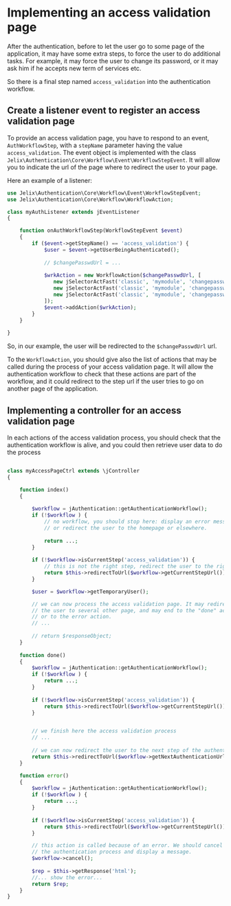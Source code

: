 Implementing an access validation page
======================================

After the authentication, before to let the user go to some page of the
application, it may have some extra steps, to force the user to do additional
tasks. For example, it may force the user to change its password, or it may ask
him if he accepts new term of services etc.

So there is a final step named `access_validation` into the authentication workflow.

Create a listener event to register an access validation page
------------------------------------------------------------

To provide an access validation page, you have to respond to an event, 
`AuthWorkflowStep`, with a `stepName` parameter
having the value `access_validation`. The event object is implemented with the class
`Jelix\Authentication\Core\Workflow\Event\WorkflowStepEvent`.
It will allow you to indicate the url of the page where to redirect the user
to your page.

Here an example of a listener:

```php
use Jelix\Authentication\Core\Workflow\Event\WorkflowStepEvent;
use Jelix\Authentication\Core\Workflow\WorkflowAction;

class myAuthListener extends jEventListener
{

    function onAuthWorkflowStep(WorkflowStepEvent $event)
    {
        if ($event->getStepName() == 'access_validation') {
            $user = $event->getUserBeingAuthenticated();
       
            // $changePasswdUrl = ...
            
            $wrkAction = new WorkflowAction($changePasswdUrl, [
               new jSelectorActFast('classic', 'mymodule', 'changepasswd:index'),
               new jSelectorActFast('classic', 'mymodule', 'changepasswd:done'),
               new jSelectorActFast('classic', 'mymodule', 'changepasswd:error'),
            ]);
            $event->addAction($wrkAction);
        }
    }
   
}
```


So, in our example, the user will be redirected to the `$changePasswdUrl` url. 

To the `WorkflowAction`, you should give also the list of actions that may be
called during the process of your access validation page. It will allow the
authentication workflow to check that these actions are part of the workflow,
and it could redirect to the step url if the user tries to go on another
page of the application.


Implementing a controller for an access validation page
-------------------------------------------------------

In each actions of the access validation process, you should check that the
authentication workflow is alive, and you could then retrieve user data
to do the process

```php

class myAccessPageCtrl extends \jController
{

    function index()
    {
    
        $workflow = jAuthentication::getAuthenticationWorkflow();
        if (!$workflow ) {
            // no workflow, you should stop here: display an error message
            // or redirect the user to the homepage or elsewhere.
            
            return ...;
        }
        
        if (!$workflow->isCurrentStep('access_validation')) {
            // this is not the right step, redirect the user to the right step
            return $this->redirectToUrl($workflow->getCurrentStepUrl());
        }

        $user = $workflow->getTemporaryUser();

        // we can now process the access validation page. It may redirect
        // the user to several other page, and may end to the "done" action
        // or to the error action.
        // ...
        
        // return $responseObject;   
    }
    
    function done()
    {
        $workflow = jAuthentication::getAuthenticationWorkflow();
        if (!$workflow ) {
            return ...;
        }
        
        if (!$workflow->isCurrentStep('access_validation')) {
            return $this->redirectToUrl($workflow->getCurrentStepUrl());
        }


        // we finish here the access validation process
        // ...
        
        // we can now redirect the user to the next step of the authentication        
        return $this->redirectToUrl($workflow->getNextAuthenticationUrl());
    }

    function error()
    {
        $workflow = jAuthentication::getAuthenticationWorkflow();
        if (!$workflow ) {
            return ...;
        }
        
        if (!$workflow->isCurrentStep('access_validation')) {
            return $this->redirectToUrl($workflow->getCurrentStepUrl());
        }

        // this action is called because of an error. We should cancel
        // the authentication process and display a message.
        $workflow->cancel();
        
        $rep = $this->getResponse('html');
        //... show the error...
        return $rep;
    }
}
```
